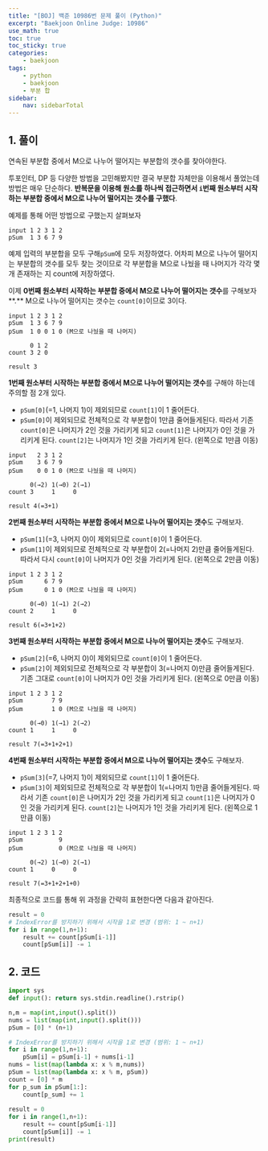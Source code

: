 ```yaml
---
title: "[BOJ] 백준 10986번 문제 풀이 (Python)"
excerpt: "Baekjoon Online Judge: 10986"
use_math: true
toc: true
toc_sticky: true
categories:
    - baekjoon
tags:
    - python
    - baekjoon
    - 부분 합
sidebar:
    nav: sidebarTotal
---
```


## 1. 풀이

연속된 부분합 중에서 M으로 나누어 떨어지는 부분합의 갯수를 찾아야한다.

투포인터, DP 등 다양한 방법을 고민해봤지만 결국 부분합 자체만을 이용해서 풀었는데 방법은 매우 단순하다. **반복문을 이용해 원소를 하나씩 접근하면서 `i`번째 원소부터 시작하는 부분합 중에서 M으로 나누어 떨어지는 갯수를 구했다**. 

예제를 통해 어떤 방법으로 구했는지 살펴보자

```
input 1 2 3 1 2
pSum  1 3 6 7 9
```

예제 입력의 부분합을 모두 구해`pSum`에 모두 저장하였다. 어차피 M으로 나누어 떨어지는 부분합의 갯수를 모두 찾는 것이므로 각 부분합을 M으로 나눴을 때 나머지가 각각 몇 개 존재하는 지 count에 저장하였다. 

이제 **0번째 원소부터 시작하는 부분합 중에서 M으로 나누어 떨어지는 갯수**를 구해보자**.** M으로 나누어 떨어지는 갯수는  `count[0]`이므로 3이다. 

```
input 1 2 3 1 2
pSum  1 3 6 7 9
pSum  1 0 0 1 0 (M으로 나눴을 때 나머지)

      0 1 2
count 3 2 0

result 3
```

**1번째 원소부터 시작하는 부분합 중에서 M으로 나누어 떨어지는 갯수**를 구해야 하는데 주의할 점 2개 있다. 

- `pSum[0]`(=1, 나머지 1)이 제외되므로 `count[1]`이 1 줄어든다.
- `pSum[0]`이 제외되므로 전체적으로 각 부분합이 1만큼 줄어들게된다. 따라서 기존 `count[0]`은 나머지가 2인 것을 가리키게 되고 `count[1]`은 나머지가 0인 것을 가리키게 된다. `count[2]`는 나머지가 1인 것을 가리키게 된다. (왼쪽으로 1만큼 이동)

```
input   2 3 1 2
pSum    3 6 7 9
pSum    0 0 1 0 (M으로 나눴을 때 나머지)

      0(→2) 1(→0) 2(→1)
count 3     1     0

result 4(=3+1)
```

**2번째 원소부터 시작하는 부분합 중에서 M으로 나누어 떨어지는 갯수**도 구해보자.

- `pSum[1]`(=3, 나머지 0)이 제외되므로 `count[0]`이 1 줄어든다.
- `pSum[1]`이 제외되므로 전체적으로 각 부분합이 2(=나머지 2)만큼 줄어들게된다. 따라서 다시 `count[0]`이 나머지가 0인 것을 가리키게 된다. (왼쪽으로 2만큼 이동)

```
input 1 2 3 1 2
pSum      6 7 9
pSum      0 1 0 (M으로 나눴을 때 나머지)

      0(→0) 1(→1) 2(→2)
count 2     1     0

result 6(=3+1+2)
```

**3번째 원소부터 시작하는 부분합 중에서 M으로 나누어 떨어지는 갯수**도 구해보자.

- `pSum[2]`(=6, 나머지 0)이 제외되므로 `count[0]`이 1 줄어든다.
- `pSum[2]`이 제외되므로 전체적으로 각 부분합이 3(=나머지 0)만큼 줄어들게된다. 기존 그대로 `count[0]`이 나머지가 0인 것을 가리키게 된다. (왼쪽으로 0만큼 이동)

```
input 1 2 3 1 2
pSum        7 9
pSum        1 0 (M으로 나눴을 때 나머지)

      0(→0) 1(→1) 2(→2)
count 1     1     0

result 7(=3+1+2+1)
```

**4번째 원소부터 시작하는 부분합 중에서 M으로 나누어 떨어지는 갯수**도 구해보자.

- `pSum[3]`(=7, 나머지 1)이 제외되므로 `count[1]`이 1 줄어든다.
- `pSum[3]`이 제외되므로 전체적으로 각 부분합이 1(=나머지 1)만큼 줄어들게된다.  따라서 기존 `count[0]`은 나머지가 2인 것을 가리키게 되고 `count[1]`은 나머지가 0인 것을 가리키게 된다. `count[2]`는 나머지가 1인 것을 가리키게 된다. (왼쪽으로 1만큼 이동)

```
input 1 2 3 1 2
pSum          9
pSum          0 (M으로 나눴을 때 나머지)

      0(→2) 1(→0) 2(→1)
count 1     0     0

result 7(=3+1+2+1+0)
```

최종적으로 코드를 통해 위 과정을 간략히 표현한다면 다음과 같아진다.

```python
result = 0
# IndexError를 방지하기 위해서 시작을 1로 변경 (범위: 1 ~ n+1)
for i in range(1,n+1):
    result += count[pSum[i-1]]
    count[pSum[i]] -= 1
```

## 2. 코드

```python
import sys
def input(): return sys.stdin.readline().rstrip()

n,m = map(int,input().split())
nums = list(map(int,input().split()))
pSum = [0] * (n+1)

# IndexError를 방지하기 위해서 시작을 1로 변경 (범위: 1 ~ n+1)
for i in range(1,n+1):
    pSum[i] = pSum[i-1] + nums[i-1]
nums = list(map(lambda x: x % m,nums))
pSum = list(map(lambda x: x % m, pSum))
count = [0] * m
for p_sum in pSum[1:]:
    count[p_sum] += 1
    
result = 0
for i in range(1,n+1):
    result += count[pSum[i-1]]
    count[pSum[i]] -= 1
print(result)
```
